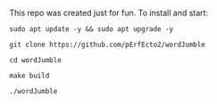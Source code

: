 This repo was created just for fun. To install and start:

`sudo apt update -y && sudo apt upgrade -y`

`git clone https://github.com/pErfEcto2/wordJumble`

`cd wordJumble`

`make build`

`./wordJumble`
